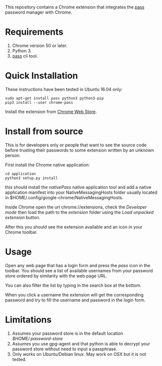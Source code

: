 This repository contains a Chrome extension that integrates the [pass](https://www.passwordstore.org/) password
manager with Chrome.

# Requirements

 1. Chrome version 50 or later.
 2. Python 3.
 3. [pass](https://www.passwordstore.org/) cli tool.

# Quick Installation

These instructions have been tested in Ubuntu 16.04 only:

    sudo apt-get install pass python3 python3-pip
    pip3 install --user chrome-pass

Install the extension from [Chrome Web Store](https://chrome.google.com/webstore/detail/chrome-pass-zx2c4/oblajhnjmknenodebpekmkliopipoolo).


# Install from source

This is for developers only or people that want to see the source code before trusting their passwords to some
extension written by an unknown person.

First install the Chrome native application:

    cd application
    python3 setup.py install

this should install the *nativePass* native application tool and add a native application manifest into your
NativeMessagingHosts folder usually located in \$HOME/.config/google-chrome/NativeMessagingHosts.

Inside Chrome open the url chrome://extensions, check the *Developer mode* then load the path to the
*extension* folder using the *Load unpacked extension* button.

After this you should see the extension available and an icon in your Chrome toolbar.

# Usage

Open any web page that has a login form and press the *pass* icon in the toolbar. You should see a list of
available usernames from your password store ordered by similarity with the web page URL.

You can also filter the list by typing in the search box at the bottom.

When you click a username the extension will get the corresponding password and try to fill the username and
password in the login form.

# Limitations

 1. Assumes your password store is in the default location *\$HOME/.password-store*
 2. Assumes you use gpg-agent and that python is able to decrypt your password store without need to input
 a passphrase.
 3. Only works on Ubuntu/Debian linux. May work on OSX but it is not tested.


